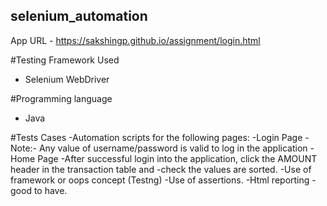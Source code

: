 ## selenium_automation

App URL - https://sakshingp.github.io/assignment/login.html

#Testing Framework Used
- Selenium WebDriver

#Programming language
- Java

#Tests Cases
-Automation scripts for the following pages:
-Login Page
-Note:- Any value of username/password is valid to log in the application
-Home Page
-After successful login into the application, click the AMOUNT header in the transaction table and
-check the values are sorted.
-Use of framework or oops concept (Testng)
-Use of assertions.
-Html reporting - good to have.
